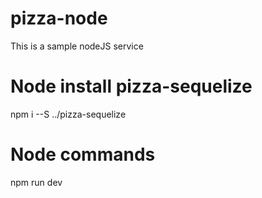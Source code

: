 # pizza-node
This is a sample nodeJS service

# Node install pizza-sequelize
npm i --S ../pizza-sequelize

# Node commands
npm run dev